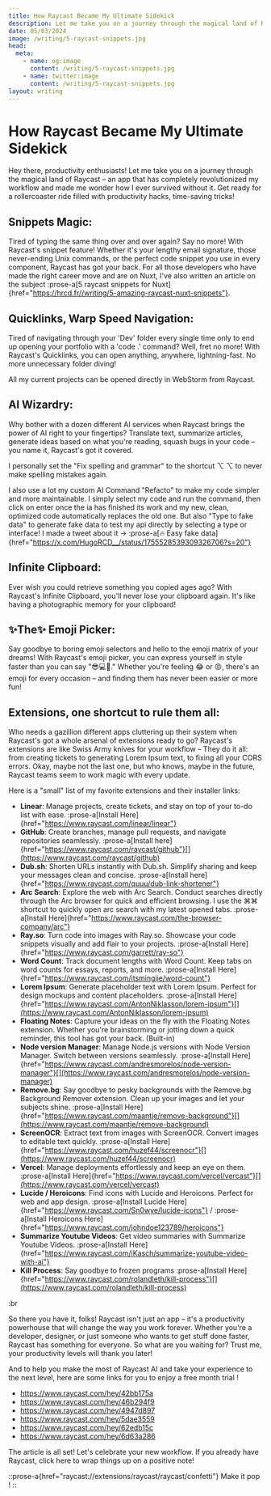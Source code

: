 ```yaml
---
title: How Raycast Became My Ultimate Sidekick
description: Let me take you on a journey through the magical land of Raycast – an app that has completely revolutionized my workflow and made me wonder how I ever survived without it
date: 05/03/2024
image: /writing/5-raycast-snippets.jpg
head:
  meta:
    - name: og:image
      content: /writing/5-raycast-snippets.jpg
    - name: twitter:image
      content: /writing/5-raycast-snippets.jpg
layout: writing
---
```


# How Raycast Became My Ultimate Sidekick

Hey there, productivity enthusiasts! Let me take you on a journey through the magical land of Raycast – an app that has completely revolutionized my workflow and made me wonder how I ever survived without it. Get ready for a rollercoaster ride filled with productivity hacks, time-saving tricks!

## **Snippets Magic:**

Tired of typing the same thing over and over again? Say no more! With Raycast's snippet feature! Whether it's your lengthy email signature, those never-ending Unix commands, or the perfect code snippet you use in every component, Raycast has got your back. For all those developers who have made the right career move and are on Nuxt, I've also written an article on the subject :prose-a[5 raycast snippets for Nuxt]{href="https://hrcd.fr//writing/5-amazing-raycast-nuxt-snippets"}.

## **Quicklinks, Warp Speed Navigation:**

Tired of navigating through your 'Dev' folder every single time only to end up opening your portfolio with a 'code .' command? Well, fret no more! With Raycast's Quicklinks, you can open anything, anywhere, lightning-fast. No more unnecessary folder diving!

All my current projects can be opened directly in WebStorm from Raycast.

## **AI Wizardry:**

Why bother with a dozen different AI services when Raycast brings the power of AI right to your fingertips? Translate text, summarize articles, generate ideas based on what you're reading, squash bugs in your code – you name it, Raycast's got it covered.

I personally set the "Fix spelling and grammar" to the shortcut ⌥ ⌥ to never make spelling mistakes again.

I also use a lot my custom AI Command "Refacto" to make my code simpler and more maintainable. I simply select my code and run the command, then click on enter once the ia has finished its work and my new, clean, optimized code automatically replaces the old one. But also "Type to fake data" to generate fake data to test my api directly by selecting a type or interface! I made a tweet about it -> :prose-a[🔥 Easy fake data]{href="https://x.com/HugoRCD__/status/1755528539309326706?s=20"}

## **Infinite Clipboard**:

Ever wish you could retrieve something you copied ages ago? With Raycast's Infinite Clipboard, you'll never lose your clipboard again. It's like having a photographic memory for your clipboard!

## **✨The✨ Emoji Picker:**

Say goodbye to boring emoji selectors and hello to the emoji matrix of your dreams! With Raycast's emoji picker, you can express yourself in style faster than you can say "😎💻🚀." Whether you're feeling 😂 or 😡, there's an emoji for every occasion – and finding them has never been easier or more fun!

## **Extensions, one shortcut to rule them all:**

Who needs a gazillion different apps cluttering up their system when Raycast's got a whole arsenal of extensions ready to go? Raycast's extensions are like Swiss Army knives for your workflow – They do it all: from creating tickets to generating Lorem Ipsum text, to fixing all your CORS errors. Okay, maybe not the last one, but who knows, maybe in the future, Raycast teams seem to work magic with every update.

Here is a "small" list of my favorite extensions and their installer links:

- **Linear**: Manage projects, create tickets, and stay on top of your to-do list with ease. :prose-a[Install Here]{href="https://www.raycast.com/linear/linear"}
- **GitHub**: Create branches, manage pull requests, and navigate repositories seamlessly. :prose-a[Install here]{href="https://www.raycast.com/raycast/github"}[](https://www.raycast.com/raycast/github)
- **Dub.sh**: Shorten URLs instantly with Dub.sh. Simplify sharing and keep your messages clean and concise. :prose-a[Install here]{href="https://www.raycast.com/quuu/dub-link-shortener"}
- **Arc Search**: Explore the web with Arc Search. Conduct searches directly through the Arc browser for quick and efficient browsing. I use the ⌘⌘ shortcut to quickly open arc search with my latest opened tabs.  :prose-a[Install Here]{href="https://www.raycast.com/the-browser-company/arc"}
- **Ray.so**: Turn code into images with Ray.so. Showcase your code snippets visually and add flair to your projects. :prose-a[Install Here]{href="https://www.raycast.com/garrett/ray-so"}
- **Word Count**: Track document lengths with Word Count. Keep tabs on word counts for essays, reports, and more. :prose-a[Install Here]{href="https://www.raycast.com/itsmingjie/word-count"}
- **Lorem Ipsum**: Generate placeholder text with Lorem Ipsum. Perfect for design mockups and content placeholders. :prose-a[Install Here]{href="https://www.raycast.com/AntonNiklasson/lorem-ipsum"}[](https://www.raycast.com/AntonNiklasson/lorem-ipsum)
- **Floating Notes**: Capture your ideas on the fly with the Floating Notes extension. Whether you're brainstorming or jotting down a quick reminder, this tool has got your back. (Built-in)
- **Node version Manager**: Manage Node.js versions with Node Version Manager. Switch between versions seamlessly. :prose-a[Install Here]{href="https://www.raycast.com/andresmorelos/node-version-manager"}[](https://www.raycast.com/andresmorelos/node-version-manager)
- **Remove.bg**: Say goodbye to pesky backgrounds with the Remove.bg Background Remover extension. Clean up your images and let your subjects shine. :prose-a[Install Here]{href="https://www.raycast.com/maantje/remove-background"}[](https://www.raycast.com/maantje/remove-background)
- **ScreenOCR**: Extract text from images with ScreenOCR. Convert images to editable text quickly. :prose-a[Install Here]{href="https://www.raycast.com/huzef44/screenocr"}[](https://www.raycast.com/huzef44/screenocr)
- **Vercel**: Manage deployments effortlessly and keep an eye on them.  :prose-a[Install Here]{href="https://www.raycast.com/vercel/vercast"}[](https://www.raycast.com/vercel/vercast)
- **Lucide / Heroicons**: Find icons with Lucide and Heroicons. Perfect for web and app design. :prose-a[Install Lucide Here]{href="https://www.raycast.com/Sn0wye/lucide-icons"} / :prose-a[Install Heroicons Here]{href="https://www.raycast.com/johndoe123789/heroicons"}
- **Summarize Youtube Videos**: Get video summaries with Summarize Youtube Videos. :prose-a[Install Here]{href="https://www.raycast.com/iKasch/summarize-youtube-video-with-ai"}
- **Kill Process**: Say goodbye to frozen programs :prose-a[Install Here]{href="https://www.raycast.com/rolandleth/kill-process"}[](https://www.raycast.com/rolandleth/kill-process)

:br

So there you have it, folks! Raycast isn't just an app – it's a productivity powerhouse that will change the way you work forever. Whether you're a developer, designer, or just someone who wants to get stuff done faster, Raycast has something for everyone. So what are you waiting for? Trust me, your productivity levels will thank you later!

And to help you make the most of Raycast AI and take your experience to the next level, here are some links for you to enjoy a free month trial !

- <https://www.raycast.com/hey/42bb175a>
- <https://www.raycast.com/hey/46b294f9>
- <https://www.raycast.com/hey/4947d897>
- <https://www.raycast.com/hey/5dae3559>
- <https://www.raycast.com/hey/62edb15c>
- <https://www.raycast.com/hey/6d63a286>

The article is all set! Let's celebrate your new workflow. If you already have Raycast, click here to wrap things up on a positive note!

::prose-a{href="raycast://extensions/raycast/raycast/confetti"}
Make it pop !
::
